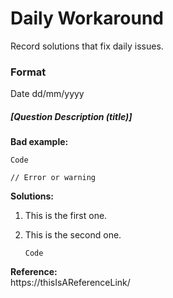 # Daily Workaround
Record solutions that fix daily issues.

### Format
Date dd/mm/yyyy
##### [Question Description (title)]

**Bad example:**

    Code

    // Error or warning

**Solutions:**

1. This is the first one.

2. This is the second one.
   
       Code

**Reference:**  
https://thisIsAReferenceLink/
